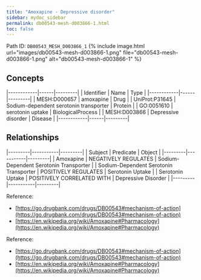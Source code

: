 ```yaml
---
title: "Amoxapine - Depressive disorder"
sidebar: mydoc_sidebar
permalink: db00543-mesh-d003866-1.html
toc: false 
---
```



Path ID: `DB00543_MESH_D003866_1`
{% include image.html url="images/db00543-mesh-d003866-1.png" file="db00543-mesh-d003866-1.png" alt="db00543-mesh-d003866-1" %}

## Concepts

|------------|------|---------|
| Identifier | Name | Type    |
|------------|------|---------|
| MESH:D000657 | amoxapine | Drug |
| UniProt:P31645 | Sodium-dependent serotonin transporter | Protein |
| GO:0051610 | serotonin uptake | BiologicalProcess |
| MESH:D003866 | Depressive disorder | Disease |
|------------|------|---------|

## Relationships

|---------|-----------|---------|
| Subject | Predicate | Object  |
|---------|-----------|---------|
| Amoxapine | NEGATIVELY REGULATES | Sodium-Dependent Serotonin Transporter |
| Sodium-Dependent Serotonin Transporter | POSITIVELY REGULATES | Serotonin Uptake |
| Serotonin Uptake | POSITIVELY CORRELATED WITH | Depressive Disorder |
|---------|-----------|---------|

Reference: 
  - [https://go.drugbank.com/drugs/DB00543#mechanism-of-action](https://go.drugbank.com/drugs/DB00543#mechanism-of-action)
  - [https://en.wikipedia.org/wiki/Amoxapine#Pharmacology](https://en.wikipedia.org/wiki/Amoxapine#Pharmacology)

Reference: 
  - [https://go.drugbank.com/drugs/DB00543#mechanism-of-action](https://go.drugbank.com/drugs/DB00543#mechanism-of-action)
  - [https://en.wikipedia.org/wiki/Amoxapine#Pharmacology](https://en.wikipedia.org/wiki/Amoxapine#Pharmacology)
